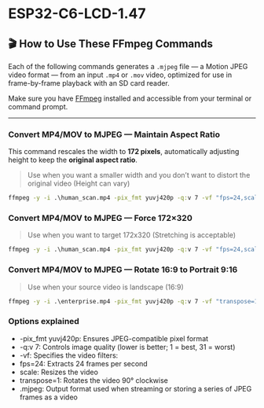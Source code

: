 # ESP32-C6-LCD-1.47

## 🎬 How to Use These FFmpeg Commands

Each of the following commands generates a `.mjpeg` file — a Motion JPEG video format — from an input `.mp4` or `.mov` video, optimized for use in frame-by-frame playback with an SD card reader.

Make sure you have [FFmpeg](https://ffmpeg.org/download.html) installed and accessible from your terminal or command prompt.

---

### Convert MP4/MOV to MJPEG — Maintain Aspect Ratio

This command rescales the width to **172 pixels**, automatically adjusting height to keep the **original aspect ratio**.
> Use when you want a smaller width and you don’t want to distort the original video (Height can vary)
```cmd
ffmpeg -y -i .\human_scan.mp4 -pix_fmt yuvj420p -q:v 7 -vf "fps=24,scale=172:-1:flags=lanczos" human_scan.mjpeg
```
### Convert MP4/MOV to MJPEG — Force 172×320
> Use when you want to target 172x320 (Stretching is acceptable)
```cmd
ffmpeg -y -i .\human_scan.mp4 -pix_fmt yuvj420p -q:v 7 -vf "fps=24,scale=172:320:flags=lanczos" human_scan.mjpeg
```
### Convert MP4/MOV to MJPEG — Rotate 16:9 to Portrait 9:16 
> Use when your source video is landscape (16:9)
```cmd
ffmpeg -y -i .\enterprise.mp4 -pix_fmt yuvj420p -q:v 7 -vf "transpose=1,fps=24,scale=172:320:flags=lanczos" enterprise.mjpeg
```
### Options explained
- -pix_fmt yuvj420p: Ensures JPEG-compatible pixel format
- -q:v 7: Controls image quality (lower is better; 1 = best, 31 = worst)
- -vf: Specifies the video filters:
- fps=24: Extracts 24 frames per second
- scale: Resizes the video
- transpose=1: Rotates the video 90° clockwise
- .mjpeg: Output format used when streaming or storing a series of JPEG frames as a video

